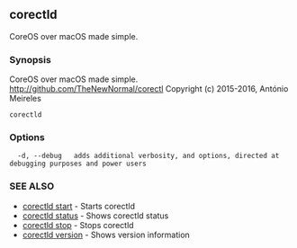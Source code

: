 ## corectld

CoreOS over macOS made simple.

### Synopsis


CoreOS over macOS made simple. <http://github.com/TheNewNormal/corectl>
Copyright (c) 2015-2016, António Meireles


```
corectld
```

### Options

```
  -d, --debug   adds additional verbosity, and options, directed at debugging purposes and power users
```

### SEE ALSO
* [corectld start](corectld_start.md)	 - Starts corectld
* [corectld status](corectld_status.md)	 - Shows corectld status
* [corectld stop](corectld_stop.md)	 - Stops corectld
* [corectld version](corectld_version.md)	 - Shows version information

